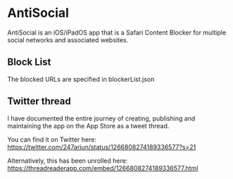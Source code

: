 # AntiSocial

AntiSocial is an iOS/iPadOS app that is a Safari Content Blocker for multiple social networks and associated websites.

## Block List
The blocked URLs are specified in blockerList.json

## Twitter thread
I have documented the entire journey of creating, publishing and maintaining the app on the App Store as a tweet thread. 

You can find it on Twitter here: https://twitter.com/247arjun/status/1266808274189336577?s=21

Alternatively, this has been unrolled here: https://threadreaderapp.com/embed/1266808274189336577.html
